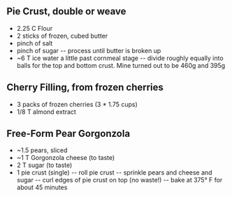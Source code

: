## Pie Crust, double or weave
+ 2.25 C Flour
+ 2 sticks of frozen, cubed butter
+ pinch of salt
+ pinch of sugar
-- process until butter is broken up
+ ~6 T ice water a little past cornmeal stage
-- divide roughly equally into balls for the top and bottom crust. Mine turned
   out to be 460g and 395g


## Cherry Filling, from frozen cherries
+ 3 packs of frozen cherries (3 * 1.75 cups)
+ 1/8 T almond extract


## Free-Form Pear Gorgonzola
+ ~1.5 pears, sliced
+ ~1 T Gorgonzola cheese (to taste)
+ 2 T sugar (to taste)
+ 1 pie crust (single)
-- roll pie crust
-- sprinkle pears and cheese and sugar
-- curl edges of pie crust on top (no waste!)
-- bake at 375° F for about 45 minutes

